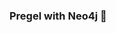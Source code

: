 ### Pregel with Neo4j 🚀

































































































































 




























